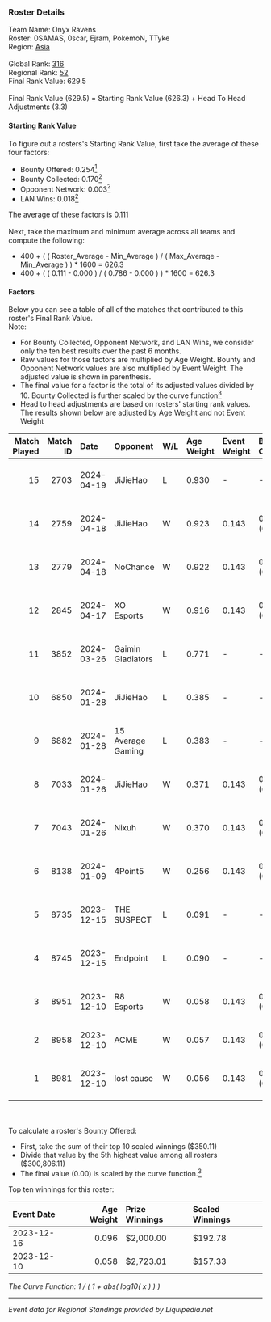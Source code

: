 ### Roster Details<br />
Team Name: Onyx Ravens<br />
Roster: 0SAMAS, 0scar, Ejram, PokemoN, TTyke<br />
Region: [Asia]( ../standings_asia.md)<br />
<br />
Global Rank: [316](../standings_global.md)<br />
Regional Rank: [52]( ../standings_asia.md)<br />
Final Rank Value:  629.5<br />
<br />
Final Rank Value (629.5) = Starting Rank Value (626.3) + Head To Head Adjustments (3.3)<br />

#### Starting Rank Value<br />
To figure out a rosters's Starting Rank Value, first take the average of these four factors:<br />
- Bounty Offered: 0.254[<sup>1</sup>](#table2)
- Bounty Collected: 0.170[<sup>2</sup>](#table1)
- Opponent Network: 0.003[<sup>2</sup>](#table1)
- LAN Wins: 0.018[<sup>2</sup>](#table1)

The average of these factors is 0.111<br />
<br />
Next, take the maximum and minimum average across all teams and compute the following:<br />
- 400 + ( ( Roster_Average - Min_Average ) / ( Max_Average - Min_Average ) ) * 1600 = 626.3
- 400 + ( ( 0.111 - 0.000 ) / ( 0.786 - 0.000 ) ) * 1600 = 626.3


#### Factors<br />
Below you can see a table of all of the matches that contributed to this roster's Final Rank Value.<br />
Note:<br />

- For Bounty Collected, Opponent Network, and LAN Wins, we consider only the ten best results over the past 6 months.
- Raw values for those factors are multiplied by Age Weight. Bounty and Opponent Network values are also multiplied by Event Weight. The adjusted value is shown in parenthesis.
- The final value for a factor is the total of its adjusted values divided by 10. Bounty Collected is further scaled by the curve function[<sup>3</sup>](#curveFunction)
- Head to head adjustments are based on rosters' starting rank values. The results shown below are adjusted by Age Weight and not Event Weight
<span id="table1"></span><br />


| Match Played | Match ID | Date       | Opponent          | W/L | Age Weight | Event Weight | Bounty Collected | Opponent Network | LAN Wins  | H2H Adj. | Roster                                            |
| -: | -: | :- | :- | :- | :- | :- | :- | :- | :- | -: | :- |
|           15 |     2703 | 2024-04-19 | JiJieHao          | L   | 0.930      | -            | -                | -                | -         |   -16.99 | 0SAMAS, 0scar, Ejram, PokemoN, TTyke              |
|           14 |     2759 | 2024-04-18 | JiJieHao          | W   | 0.923      | 0.143        | 0.000 (0.000)    | 0.103 (0.014)    | 0 (0.000) |    11.65 | 0SAMAS, 0scar, Ejram, PokemoN, TTyke              |
|           13 |     2779 | 2024-04-18 | NoChance          | W   | 0.922      | 0.143        | 0.000 (0.000)    | 0.025 (0.003)    | 0 (0.000) |     6.55 | 0SAMAS, 0scar, Ejram, PokemoN, TTyke              |
|           12 |     2845 | 2024-04-17 | XO Esports        | W   | 0.916      | 0.143        | 0.000 (0.000)    | 0.000 (0.000)    | 0 (0.000) |     6.30 | 0SAMAS, 0scar, Ejram, PokemoN, TTyke              |
|           11 |     3852 | 2024-03-26 | Gaimin Gladiators | L   | 0.771      | -            | -                | -                | -         |    -0.56 | 0SAMAS, 0scar, Ejram, PokemoN, TTyke              |
|           10 |     6850 | 2024-01-28 | JiJieHao          | L   | 0.385      | -            | -                | -                | -         |    -7.53 | 0SAMAS, Ejram, PokemoN, TTyke, tudsoN             |
|            9 |     6882 | 2024-01-28 | 15 Average Gaming | L   | 0.383      | -            | -                | -                | -         |    -8.17 | 0SAMAS, Ejram, PokemoN, TTyke, tudsoN             |
|            8 |     7033 | 2024-01-26 | JiJieHao          | W   | 0.371      | 0.143        | 0.000 (0.000)    | 0.103 (0.005)    | 0 (0.000) |     4.17 | 0SAMAS, Ejram, PokemoN, TTyke, tudsoN             |
|            7 |     7043 | 2024-01-26 | Nixuh             | W   | 0.370      | 0.143        | 0.001 (0.000)    | 0.080 (0.004)    | 0 (0.000) |     5.89 | 0SAMAS, Ejram, PokemoN, TTyke, tudsoN             |
|            6 |     8138 | 2024-01-09 | 4Point5           | W   | 0.256      | 0.143        | 0.000 (0.000)    | 0.000 (0.000)    | 0 (0.000) |     1.77 | 0SAMAS, Ejram, PokemoN, TTyke, tudsoN             |
|            5 |     8735 | 2023-12-15 | THE SUSPECT       | L   | 0.091      | -            | -                | -                | -         |    -1.50 | 0SAMAS, Ejram, PokemoN, TTyke, tudsoN             |
|            4 |     8745 | 2023-12-15 | Endpoint          | L   | 0.090      | -            | -                | -                | -         |    -0.41 | 0SAMAS, Ejram, PokemoN, TTyke, tudsoN             |
|            3 |     8951 | 2023-12-10 | R8 Esports        | W   | 0.058      | 0.143        | 0.000 (0.000)    | 0.003 (0.000)    | 1 (0.058) |     0.64 | Alylelely, Ba6ooooy, HopeDaBe4st, Lacore, tr1     |
|            2 |     8958 | 2023-12-10 | ACME              | W   | 0.057      | 0.143        | 0.006 (0.000)    | 0.026 (0.000)    | 1 (0.057) |     1.09 | alwkze, Faller, JaiHind, R2B2, Zayed              |
|            1 |     8981 | 2023-12-10 | lost cause        | W   | 0.056      | 0.143        | 0.000 (0.000)    | 0.000 (0.000)    | 1 (0.056) |     0.39 | modepsychos, papatiti, PatroN, Pers, SultanDaKing |

<br />
<span id="table2"></span><br />
To calculate a roster's Bounty Offered:<br />

- First, take the sum of their top 10 scaled winnings ($350.11)
- Divide that value by the 5th highest value among all rosters ($300,806.11)
- The final value (0.00) is scaled by the curve function.[<sup>3</sup>](#curveFunction)

Top ten winnings for this roster:<br />

| Event Date | Age Weight | Prize Winnings | Scaled Winnings |
| :- | -: | :- | :- |
| 2023-12-16 |      0.096 | $2,000.00      | $192.78         |
| 2023-12-10 |      0.058 | $2,723.01      | $157.33         |


<span id="curveFunction"></span>_The Curve Function: 1 / ( 1 + abs( log10( x ) ) )_<br />

---
_Event data for Regional Standings provided by Liquipedia.net_<br />
